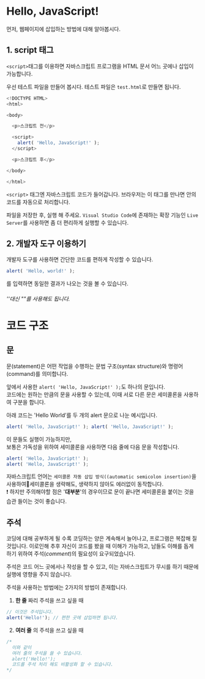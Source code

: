 # Hello, JavaScript!

먼저, 웹페이지에 삽입하는 방법에 대해 알아봅시다. 

## 1. script 태그
```<script>```태그를 이용하면 자바스크립트 프로그램을 HTML 문서 어느 곳에나 삽입이 가능합니다.   

우선 테스트 파일을 만들어 봅시다. 테스트 파일은 ```test.html```로 만들면 됩니다.
``` javascript
<!DOCTYPE HTML>
<html>

<body>

  <p>스크립트 전</p>

  <script>
    alert( 'Hello, JavaScript!' );
  </script>

  <p>스크립트 후</p>

</body>

</html>
```
```<script>``` 태그엔 자바스크립트 코드가 들어갑니다. 브라우저는 이 태그를 만나면 안의 코드를 자동으로 처리합니다. 

파일을 저장한 후, 실행 해 주세요. ```Visual Studio Code```에 존재하는 확장 기능인 ```Live Server```를 사용하면 좀 더 편리하게 실행할 수 있습니다.   

## 2. 개발자 도구 이용하기

개발자 도구를 사용하면 간단한 코드를 편하게 작성할 수 있습니다.
``` javascript
alert( 'Hello, world!' );
```
를 입력하면 동일한 결과가 나오는 것을 볼 수 있습니다.   
###### ''대신 ""를 사용해도 됩니다.   

# 코드 구조

## 문
문(statement)은 어떤 작업을 수행하는 문법 구조(syntax structure)와 명령어(command)를 의미합니다.   

앞에서 사용한 ```alert( 'Hello, JavaScript!' );```도 하나의 문입니다.    
코드에는 원하는 만큼의 문을 사용할 수 있는데, 이때 서로 다른 문은 세미콜론을 사용하여 구분을 합니다.   

아래 코드는 'Hello World’를 두 개의 alert 문으로 나눈 예시입니다.
``` javascript
alert( 'Hello, JavaScript!' ); alert( 'Hello, JavaScript!' );
```
이 문들도 실행이 가능하지만,   
보통은 가독성을 위하여 세미콜론을 사용하면 다음 줄에 다음 문을 작성합니다.
```javascript
alert( 'Hello, JavaScript!' );
alert( 'Hello, JavaScript!' );
```

자바스크립트 언어는 ```세미콜론 자동 삽입 방식((automatic semicolon insertion)```을 사용하여세미콜론을 생략해도, 생략하지 않아도 에러없이 동작합니다.   
❗ 하지만 주의해야할 점은 '__대부분__'의 경우이므로 문이 끝나면 세미콜론을 붙이는 것을 습관 들이는 것이 좋습니다.

## 주석
코딩에 대해 공부하게 될 수록 코딩하는 양은 계속해서 늘어나고, 프로그램은 복잡해 질 것입니다. 이로인해 추후 자신이 코드를 봤을 때 이해가 가능하고, 남들도 이해를 돕게 하기 위하여 주석(_comment_)의 필요성이 요구되었습니다.   

주석은 코드 어느 곳에서나 작성을 할 수 있고, 이는 자바스크립트가 무시를 하기 때문에 실행에 영향을 주지 않습니다.   

주석을 사용하는 방법에는 2가지의 방법이 존재합니다.

1. __한 줄__ 짜리 주석을 쓰고 싶을 때
``` javascript
// 이것은 주석입니다.
alert('Hello!'); // 편한 곳에 삽입하면 됩니다.
```

2. __여러 줄__ 의 주석을 쓰고 싶을 때
``` javascript
/*
  이와 같이
  여러 줄의 주석을 쓸 수 있습니다.
  alert('Hello!');
  코드를 주석 처리 해도 비활성화 할 수 있습니다.
*/
```

